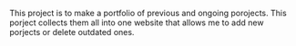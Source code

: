 This project is to make a portfolio of previous and ongoing porojects. This porject collects them all into one website that allows me to add new porjects or delete outdated ones. 
